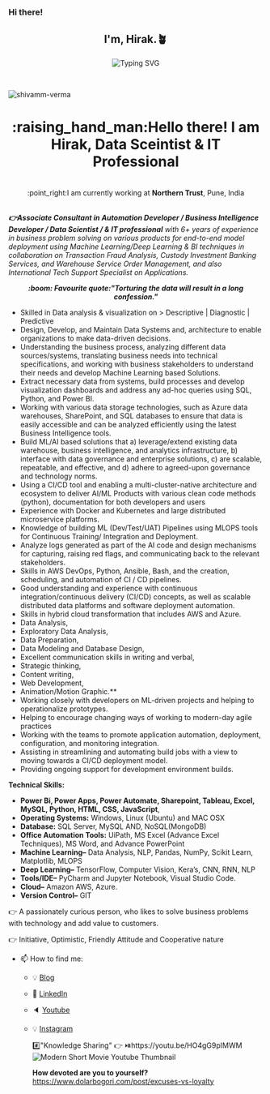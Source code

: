 <!DOCTYPE html>
<html>
<head>
</head>

<body>

### Hi there!
<!-- ### myself, Shivam Verma -->
<!-- ### my LinkedIn Profile link: https://www.linkedin.com/in/shivam-verma-332710237/ -->

<!-- markdownlint-disable MD033 MD041 -->
<p align="center">
  <!-- <h3 align="center">⌨️ Shivam Verma</h3> -->
  <!-- <h2 align="center">🪴myself,  Shivam Verma.🪴</h2> -->
  <h2 align="center">I'm,  Hirak.🪴</h2>
</p>

<p align="center">

<img src="https://readme-typing-svg.demolab.com?font=Fira+Code&pause=1000&color=49F75F&width=435&lines=Hi+there%2C+I'm+Hirak+Saharia;Automation+Developer+%7C+Data+Scientist;I+am+currently+working+at+Northern+Trust+India." alt="Typing SVG">
<!--   <img src="https://readme-typing-svg.demolab.com?font=Fira+Code&weight=500&duration=2500&pause=900&color=F7EE37&background=000632&width=435&lines=Hi!+glad+that+you're+checking-in.%F0%9F%AA%B4;myself%2C+Hirak+Saharia%F0%9F%91%A8%F0%9F%8F%BB%E2%80%8D%F0%9F%92%BB;Full+Stack+Development-+Learner%F0%9F%92%BB;Machine+Learning%2F+AI-+enthusiast%F0%9F%92%BB;%26+Endlessly+Learning+%26+Growing.%F0%9F%AA%B4" alt="README Typing SVG">

</p>
<br><br>

<!-- Updating File -->
<!-- <h3 align="center">A passionate frontend developer from India</h3> -->
<p align="center"
<!--   Hi there, I Hirak Saharia, Data Sceintist & IT Professional. I am currently working at Northern Trust. -->
<!-- </p> -->
<br>
<p align="left"> <img src="https://komarev.com/ghpvc/?username=shivamm-verma&label=Profile%20views&color=0e75b6&style=flat" alt="shivamm-verma" /> </p>

<h1 align="center" >:raising_hand_man:Hello there! I am Hirak, Data Sceintist & IT Professional</h1>

<p align="center"> <br>:point_right:I am currently working at <strong>Northern Trust</strong>, Pune, India</br>

   <br><em><strong>👉Associate Consultant in Automation Developer / Business Intelligence Developer / Data Scientist / & IT professional</strong> with 6+ years of experience in business problem solving on various products for end-to-end model deployment using Machine Learning/Deep Learning & BI techniques in collaboration on Transaction Fraud Analysis, Custody Investment Banking Services, and Warehouse Service Order Management, and also International Tech Support Specialist on Applications.</em></br>

<p align="center"> <em><strong>:boom: Favourite quote:"Torturing the data will result in a long confession."</strong></em>

</p>
</body>
</html>

   
   * Skilled in Data analysis & visualization on > Descriptive | Diagnostic | Predictive
   * Design, Develop, and Maintain Data Systems and, architecture to enable organizations to make data-driven decisions.
   * Understanding the business process, analyzing different data sources/systems, translating business needs into technical specifications, and working with business stakeholders to understand their needs and develop Machine Learning based Solutions.
   * Extract necessary data from systems, build processes and develop visualization dashboards and address any ad-hoc queries using SQL, Python, and Power BI.
   * Working with various data storage technologies, such as Azure data warehouses, SharePoint, and SQL databases to ensure that data is easily accessible and can be analyzed efficiently using the latest Business Intelligence tools.
   * Build ML/AI based solutions that a) leverage/extend existing data warehouse, business intelligence, and analytics infrastructure, b) interface with data governance and enterprise solutions, c) are scalable, repeatable, and effective, and d) adhere to agreed-upon governance and technology norms.
   * Using a CI/CD tool and enabling a multi-cluster-native architecture and ecosystem to deliver AI/ML Products with various clean code methods (python), documentation for both developers and users
   * Experience with Docker and Kubernetes and large distributed microservice platforms.
   * Knowledge of building ML (Dev/Test/UAT) Pipelines using MLOPS tools for Continuous Training/ Integration and Deployment.
   * Analyze logs generated as part of the AI code and design mechanisms for capturing, raising red flags, and communicating back to the relevant stakeholders.
   * Skills in AWS DevOps, Python, Ansible, Bash, and the creation, scheduling, and automation of CI / CD pipelines.
   * Good understanding and experience with continuous integration/continuous delivery (CI/CD) concepts, as well as scalable distributed data platforms and software deployment automation.
   * Skills in hybrid cloud transformation that includes AWS and Azure.
   * Data Analysis, 
   * Exploratory Data Analysis, 
   * Data Preparation, 
   * Data Modeling and Database Design, 
   * Excellent communication skills in writing and verbal, 
   * Strategic thinking, 
   * Content writing, 
   * Web Development,
   * Animation/Motion Graphic.**
   * Working closely with developers on ML-driven projects and helping to operationalize prototypes.
   * Helping to encourage changing ways of working to modern-day agile practices
   * Working with the teams to promote application automation, deployment, configuration, and monitoring integration.
   * Assisting in streamlining and automating build jobs with a view to moving towards a CI/CD deployment model.
   * Providing ongoing support for development environment builds.

      
 ****Technical Skills:****
 
   - **Power Bi, Power Apps, Power Automate, Sharepoint, Tableau, Excel, MySQL, Python, HTML, CSS, JavaScript**, 
   - **Operating Systems:** Windows, Linux (Ubuntu) and MAC OSX
   - **Database:** SQL Server, MySQL AND, NoSQL(MongoDB)
   - **Office Automation Tools:** UiPath, MS Excel (Advance Excel Techniques), MS Word, and Advance PowerPoint
   - **Machine Learning–** Data Analysis, NLP, Pandas, NumPy, Scikit Learn, Matplotlib, MLOPS
   - **Deep Learning–** TensorFlow, Computer Vision, Kera’s, CNN, RNN, NLP
   - **Tools/IDE–** PyCharm and Jupyter Notebook, Visual Studio Code.
   - **Cloud–** Amazon AWS, Azure.
   - **Version Control–** GIT



:point_right: A passionately curious person, who likes to solve business problems with technology and 
add value to customers.

:point_right: Initiative, Optimistic, Friendly Attitude and Cooperative nature

- 📫 How to find me: 
  - :bulb: [Blog](https://www.dolarbogori.com/blog/)
  - :office: [LinkedIn](https://www.linkedin.com/in/hirak-saharia)
  - :speaker: [Youtube](https://www.youtube.com/c/HirakNEVlogs)
  - :bulb: [Instagram](https://www.instagram.com/hirak_ne)


     #️⃣"Knowledge Sharing"
      :point_right: ⏯️https://youtu.be/HO4gG9pIMWM
     ![Modern Short Movie Youtube Thumbnail](https://user-images.githubusercontent.com/64422300/152303068-01c65242-2c81-429f-b7ef-fb11682082ae.png)
     
     **How devoted are you to yourself?**
      https://www.dolarbogori.com/post/excuses-vs-loyalty

